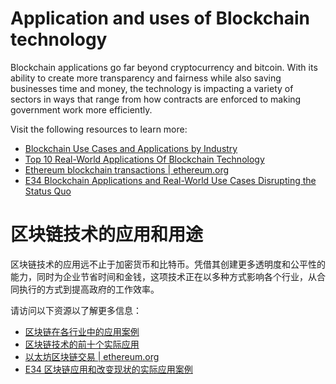 # Application and uses of Blockchain technology

Blockchain applications go far beyond cryptocurrency and bitcoin. With its ability to create more transparency and fairness while also saving businesses time and money, the technology is impacting a variety of sectors in ways that range from how contracts are enforced to making government work more efficiently.

Visit the following resources to learn more:

- [Blockchain Use Cases and Applications by Industry](https://consensys.net/blockchain-use-cases/)
- [Top 10 Real-World Applications Of Blockchain Technology](https://www.blockchain-council.org/blockchain/top-10-real-world-applications-of-blockchain-technology/)
- [Ethereum blockchain transactions | ethereum.org](https://ethereum.org/en/developers/docs/transactions/)
- [E34 Blockchain Applications and Real-World Use Cases Disrupting the Status Quo](https://builtin.com/blockchain/blockchain-applications)


# 区块链技术的应用和用途

区块链技术的应用远不止于加密货币和比特币。凭借其创建更多透明度和公平性的能力，同时为企业节省时间和金钱，这项技术正在以多种方式影响各个行业，从合同执行的方式到提高政府的工作效率。

请访问以下资源以了解更多信息：

- [区块链在各行业中的应用案例](https://consensys.net/blockchain-use-cases/)
- [区块链技术的前十个实际应用](https://www.blockchain-council.org/blockchain/top-10-real-world-applications-of-blockchain-technology/)
- [以太坊区块链交易 | ethereum.org](https://ethereum.org/en/developers/docs/transactions/)
- [E34 区块链应用和改变现状的实际应用案例](https://builtin.com/blockchain/blockchain-applications)